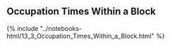 Occupation Times Within a Block
------

{% include "../notebooks-html/13_3_Occupation_Times_Within_a_Block.html" %}
